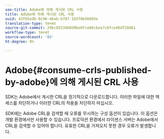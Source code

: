 ```yaml
---
seo-title: Adobe에 의해 게시된 CRL 사용
title: Adobe에 의해 게시된 CRL 사용
uuid: 43f65edb-0c96-46ab-b787-1b5f0b4b093e
translation-type: tm+mt
source-git-commit: 29bc8323460d9be0fce66cbea7c6fce46df20d61
workflow-type: tm+mt
source-wordcount: '83'
ht-degree: 0%

---
```



# Adobe{#consume-crls-published-by-adobe}에 의해 게시된 CRL 사용

SDK는 Adobe에서 게시한 CRL을 정기적으로 다운로드합니다. 이러한 파일에 대한 액세스를 차단하거나 이러한 CRL의 적용을 차단하지 마십시오.

SDK에는 Adobe CRL을 검색할 때 오류를 무시하는 구성 옵션이 있습니다. 이 옵션은 개발 환경에서만 사용할 수 있습니다. 프로덕션 환경에서 라이센스 서버는 Adobe에서 CRL을 검색할 수 있어야 합니다. 유효한 CRL을 가져오지 못한 경우 오류가 발생합니다.
